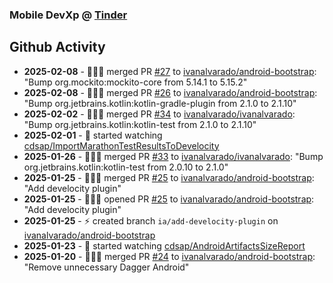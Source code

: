### Mobile DevXp @ [Tinder](https://medium.com/tinder)

## Github Activity
- **2025-02-08** - 🧑🏻‍💻 merged PR [#27](https://github.com/ivanalvarado/android-bootstrap/pull/27) to [ivanalvarado/android-bootstrap](https://github.com/ivanalvarado/android-bootstrap): "Bump org.mockito:mockito-core from 5.14.1 to 5.15.2"
- **2025-02-08** - 🧑🏻‍💻 merged PR [#26](https://github.com/ivanalvarado/android-bootstrap/pull/26) to [ivanalvarado/android-bootstrap](https://github.com/ivanalvarado/android-bootstrap): "Bump org.jetbrains.kotlin:kotlin-gradle-plugin from 2.1.0 to 2.1.10"
- **2025-02-02** - 🧑🏻‍💻 merged PR [#34](https://github.com/ivanalvarado/ivanalvarado/pull/34) to [ivanalvarado/ivanalvarado](https://github.com/ivanalvarado/ivanalvarado): "Bump org.jetbrains.kotlin:kotlin-test from 2.1.0 to 2.1.10"
- **2025-02-01** - 👀 started watching [cdsap/ImportMarathonTestResultsToDevelocity](https://github.com/cdsap/ImportMarathonTestResultsToDevelocity)
- **2025-01-26** - 🧑🏻‍💻 merged PR [#33](https://github.com/ivanalvarado/ivanalvarado/pull/33) to [ivanalvarado/ivanalvarado](https://github.com/ivanalvarado/ivanalvarado): "Bump org.jetbrains.kotlin:kotlin-test from 2.0.10 to 2.1.0"
- **2025-01-25** - 🧑🏻‍💻 merged PR [#25](https://github.com/ivanalvarado/android-bootstrap/pull/25) to [ivanalvarado/android-bootstrap](https://github.com/ivanalvarado/android-bootstrap): "Add develocity plugin"
- **2025-01-25** - 🧑🏻‍💻 opened PR [#25](https://github.com/ivanalvarado/android-bootstrap/pull/25) to [ivanalvarado/android-bootstrap](https://github.com/ivanalvarado/android-bootstrap): "Add develocity plugin"
- **2025-01-25** - ⚡️ created branch `ia/add-develocity-plugin` on [ivanalvarado/android-bootstrap](https://github.com/ivanalvarado/android-bootstrap)
- **2025-01-23** - 👀 started watching [cdsap/AndroidArtifactsSizeReport](https://github.com/cdsap/AndroidArtifactsSizeReport)
- **2025-01-20** - 🧑🏻‍💻 merged PR [#24](https://github.com/ivanalvarado/android-bootstrap/pull/24) to [ivanalvarado/android-bootstrap](https://github.com/ivanalvarado/android-bootstrap): "Remove unnecessary Dagger Android"